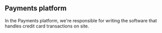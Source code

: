 ## Payments platform

In the Payments platform, we're responsible for writing the software that handles credit card transactions on site.
